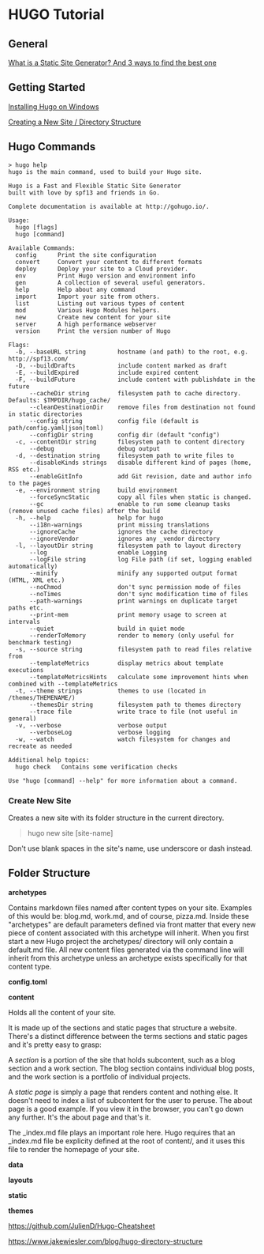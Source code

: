 # HUGO Tutorial




## General

[What is a Static Site Generator? And 3 ways to find the best one](https://www.netlify.com/blog/2020/04/14/what-is-a-static-site-generator-and-3-ways-to-find-the-best-one/)

## Getting Started

[Installing Hugo on Windows](https://www.youtube.com/watch?v=G7umPCU-8xc)

[Creating a New Site / Directory Structure](https://www.youtube.com/watch?v=sB0HLHjgQ7E)

## Hugo Commands

```
> hugo help
hugo is the main command, used to build your Hugo site.

Hugo is a Fast and Flexible Static Site Generator
built with love by spf13 and friends in Go.

Complete documentation is available at http://gohugo.io/.

Usage:
  hugo [flags]
  hugo [command]

Available Commands:
  config      Print the site configuration
  convert     Convert your content to different formats
  deploy      Deploy your site to a Cloud provider.
  env         Print Hugo version and environment info
  gen         A collection of several useful generators.
  help        Help about any command
  import      Import your site from others.
  list        Listing out various types of content
  mod         Various Hugo Modules helpers.
  new         Create new content for your site
  server      A high performance webserver
  version     Print the version number of Hugo

Flags:
  -b, --baseURL string         hostname (and path) to the root, e.g. http://spf13.com/
  -D, --buildDrafts            include content marked as draft
  -E, --buildExpired           include expired content
  -F, --buildFuture            include content with publishdate in the future
      --cacheDir string        filesystem path to cache directory. Defaults: $TMPDIR/hugo_cache/
      --cleanDestinationDir    remove files from destination not found in static directories
      --config string          config file (default is path/config.yaml|json|toml)
      --configDir string       config dir (default "config")
  -c, --contentDir string      filesystem path to content directory
      --debug                  debug output
  -d, --destination string     filesystem path to write files to
      --disableKinds strings   disable different kind of pages (home, RSS etc.)
      --enableGitInfo          add Git revision, date and author info to the pages
  -e, --environment string     build environment
      --forceSyncStatic        copy all files when static is changed.
      --gc                     enable to run some cleanup tasks (remove unused cache files) after the build
  -h, --help                   help for hugo
      --i18n-warnings          print missing translations
      --ignoreCache            ignores the cache directory
      --ignoreVendor           ignores any _vendor directory
  -l, --layoutDir string       filesystem path to layout directory
      --log                    enable Logging
      --logFile string         log File path (if set, logging enabled automatically)
      --minify                 minify any supported output format (HTML, XML etc.)
      --noChmod                don't sync permission mode of files
      --noTimes                don't sync modification time of files
      --path-warnings          print warnings on duplicate target paths etc.
      --print-mem              print memory usage to screen at intervals
      --quiet                  build in quiet mode
      --renderToMemory         render to memory (only useful for benchmark testing)
  -s, --source string          filesystem path to read files relative from
      --templateMetrics        display metrics about template executions
      --templateMetricsHints   calculate some improvement hints when combined with --templateMetrics
  -t, --theme strings          themes to use (located in /themes/THEMENAME/)
      --themesDir string       filesystem path to themes directory
      --trace file             write trace to file (not useful in general)
  -v, --verbose                verbose output
      --verboseLog             verbose logging
  -w, --watch                  watch filesystem for changes and recreate as needed

Additional help topics:
  hugo check   Contains some verification checks

Use "hugo [command] --help" for more information about a command.
```
### Create New Site

Creates a new site with its folder structure in the current directory.

> hugo new site [site-name]

Don't use blank spaces in the site's name, use underscore or dash instead.

## Folder Structure

**archetypes**

Contains markdown files named after content types on your site. Examples of this would be: blog.md, work.md, and of course, pizza.md. Inside these "archetypes" are default parameters defined via front matter that every new piece of content associated with this archetype will inherit. When you first start a new Hugo project the archetypes/ directory will only contain a default.md file. All new content files generated via the command line will inherit from this archetype unless an archetype exists specifically for that content type.

**config.toml**

**content**

Holds all the content of your site.

It is made up of the sections and static pages that structure a website. There's a distinct difference between the terms sections and static pages and it's pretty easy to grasp:

A *section* is a portion of the site that holds subcontent, such as a blog section and a work section. The blog section contains individual blog posts, and the work section is a portfolio of individual projects.

A *static page* is simply a page that renders content and nothing else. It doesn't need to index a list of subcontent for the user to peruse. The about page is a good example. If you view it in the browser, you can't go down any further. It's the about page and that's it.

The _index.md file plays an important role here. Hugo requires that an _index.md file be explicity defined at the root of content/, and it uses this file to render the homepage of your site.

**data**

**layouts**

**static**

**themes**


https://github.com/JulienD/Hugo-Cheatsheet

https://www.jakewiesler.com/blog/hugo-directory-structure
